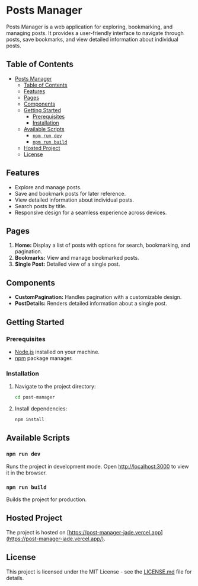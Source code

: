 # Posts Manager

Posts Manager is a web application for exploring, bookmarking, and managing posts. It provides a user-friendly interface to navigate through posts, save bookmarks, and view detailed information about individual posts.

## Table of Contents

- [Posts Manager](#posts-manager)
  - [Table of Contents](#table-of-contents)
  - [Features](#features)
  - [Pages](#pages)
  - [Components](#components)
  - [Getting Started](#getting-started)
    - [Prerequisites](#prerequisites)
    - [Installation](#installation)
  - [Available Scripts](#available-scripts)
    - [`npm run dev`](#npm-run-dev)
    - [`npm run build`](#npm-run-build)
  - [Hosted Project](#hosted-project)
  - [License](#license)

## Features

- Explore and manage posts.
- Save and bookmark posts for later reference.
- View detailed information about individual posts.
- Search posts by title.
- Responsive design for a seamless experience across devices.

## Pages

1. **Home:** Display a list of posts with options for search, bookmarking, and pagination.
2. **Bookmarks:** View and manage bookmarked posts.
3. **Single Post:** Detailed view of a single post.

## Components

- **CustomPagination:** Handles pagination with a customizable design.
- **PostDetails:** Renders detailed information about a single post.

## Getting Started

### Prerequisites

- [Node.js](https://nodejs.org/) installed on your machine.
- [npm](https://www.npmjs.com/) package manager.

### Installation

1. Navigate to the project directory:

   ```bash
   cd post-manager
   ```

2. Install dependencies:

   ```bash
   npm install
   ```

## Available Scripts

### `npm run dev`

Runs the project in development mode.
Open [http://localhost:3000](http://localhost:3000) to view it in the browser.

### `npm run build`

Builds the project for production.

## Hosted Project

The project is hosted on [https://post-manager-jade.vercel.app](https://post-manager-jade.vercel.app/).

## License

This project is licensed under the MIT License - see the [LICENSE.md](LICENSE.md) file for details.
